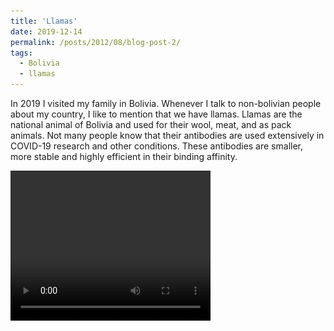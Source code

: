 ```yaml
---
title: 'Llamas'
date: 2019-12-14
permalink: /posts/2012/08/blog-post-2/
tags:
  - Bolivia
  - llamas
---
```


In 2019 I visited my family in Bolivia. 
Whenever I talk to non-bolivian people about my country, I like to mention that we have llamas.
Llamas are the national animal of Bolivia and used for their wool, meat, and as pack animals.
Not many people know that their antibodies are used extensively in COVID-19 research and other conditions. These antibodies are smaller, more stable and highly efficient in their binding affinity.

<video width="320" height="240" controls>
  <source src="/images/VID_20191215_181320.mp4" type="video/mp4">
  Your browser does not support the video tag.

During the COVID-19 pandemic, I found it really interesting that an animal so extensively used in my country as a pack animal, now is determinant in the fight against diseases. It also makes me wonder about how much we are still to learn from other animals that have unique characteristics that can be used for the benefit of human health.


![Llamas in Bolivia](/images/DSC03277.JPG)
